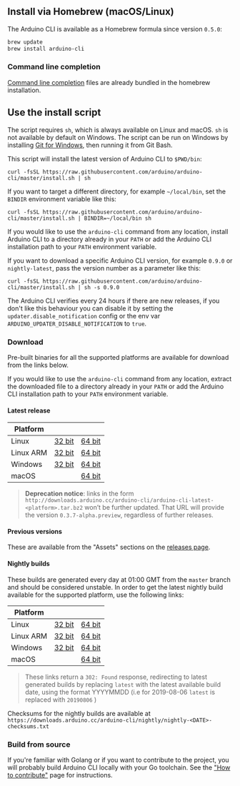 <!-- Source: https://github.com/arduino/tooling-project-assets/blob/main/other/installation-script/installation.md -->

## Install via Homebrew (macOS/Linux)

The Arduino CLI is available as a Homebrew formula since version `0.5.0`:

```sh
brew update
brew install arduino-cli
```

### Command line completion

[Command line completion](command-line-completion.md#brew) files are already bundled in the homebrew installation.

## Use the install script

The script requires `sh`, which is always available on Linux and macOS. `sh` is not available by default on Windows. The
script can be run on Windows by installing [Git for Windows](https://gitforwindows.org/), then running it from Git Bash.

This script will install the latest version of Arduino CLI to `$PWD/bin`:

```
curl -fsSL https://raw.githubusercontent.com/arduino/arduino-cli/master/install.sh | sh
```

If you want to target a different directory, for example `~/local/bin`, set the `BINDIR` environment variable like this:

```
curl -fsSL https://raw.githubusercontent.com/arduino/arduino-cli/master/install.sh | BINDIR=~/local/bin sh
```

If you would like to use the `arduino-cli` command from any location, install Arduino CLI to a directory already in your
`PATH` or add the Arduino CLI installation path to your `PATH` environment variable.

If you want to download a specific Arduino CLI version, for example `0.9.0` or `nightly-latest`, pass the version number
as a parameter like this:

```
curl -fsSL https://raw.githubusercontent.com/arduino/arduino-cli/master/install.sh | sh -s 0.9.0
```

The Arduino CLI verifies every 24 hours if there are new releases, if you don't like this behaviour you can disable it
by setting the `updater.disable_notification` config or the env var `ARDUINO_UPDATER_DISABLE_NOTIFICATION` to `true`.

### Download

Pre-built binaries for all the supported platforms are available for download from the links below.

If you would like to use the `arduino-cli` command from any location, extract the downloaded file to a directory already
in your `PATH` or add the Arduino CLI installation path to your `PATH` environment variable.

#### Latest release

| Platform  |                      |                      |
| --------- | -------------------- | -------------------- |
| Linux     | [32 bit][linux32]    | [64 bit][linux64]    |
| Linux ARM | [32 bit][linuxarm32] | [64 bit][linuxarm64] |
| Windows   | [32 bit][windows32]  | [64 bit][windows64]  |
| macOS     |                      | [64 bit][macos]      |

[linux64]: https://downloads.arduino.cc/arduino-cli/arduino-cli_latest_Linux_64bit.tar.gz
[linux32]: https://downloads.arduino.cc/arduino-cli/arduino-cli_latest_Linux_32bit.tar.gz
[linuxarm64]: https://downloads.arduino.cc/arduino-cli/arduino-cli_latest_Linux_ARM64.tar.gz
[linuxarm32]: https://downloads.arduino.cc/arduino-cli/arduino-cli_latest_Linux_ARMv7.tar.gz
[windows64]: https://downloads.arduino.cc/arduino-cli/arduino-cli_latest_Windows_64bit.zip
[windows32]: https://downloads.arduino.cc/arduino-cli/arduino-cli_latest_Windows_32bit.zip
[macos]: https://downloads.arduino.cc/arduino-cli/arduino-cli_latest_macOS_64bit.tar.gz

> **Deprecation notice**: links in the form
> `http://downloads.arduino.cc/arduino-cli/arduino-cli-latest-<platform>.tar.bz2` won’t be further updated. That URL
> will provide the version `0.3.7-alpha.preview`, regardless of further releases.

#### Previous versions

These are available from the "Assets" sections on the [releases page](https://github.com/arduino/arduino-cli/releases).

#### Nightly builds

These builds are generated every day at 01:00 GMT from the `master` branch and should be considered unstable. In order
to get the latest nightly build available for the supported platform, use the following links:

| Platform  |                              |                              |
| --------- | ---------------------------- | ---------------------------- |
| Linux     | [32 bit][linux32-nightly]    | [64 bit][linux64-nightly]    |
| Linux ARM | [32 bit][linuxarm32-nightly] | [64 bit][linuxarm64-nightly] |
| Windows   | [32 bit][windows32-nightly]  | [64 bit][windows64-nightly]  |
| macOS     |                              | [64 bit][macos-nightly]      |

[linux64-nightly]: https://downloads.arduino.cc/arduino-cli/nightly/arduino-cli_nightly-latest_Linux_64bit.tar.gz
[linux32-nightly]: https://downloads.arduino.cc/arduino-cli/nightly/arduino-cli_nightly-latest_Linux_32bit.tar.gz
[linuxarm64-nightly]: https://downloads.arduino.cc/arduino-cli/nightly/arduino-cli_nightly-latest_Linux_ARM64.tar.gz
[linuxarm32-nightly]: https://downloads.arduino.cc/arduino-cli/nightly/arduino-cli_nightly-latest_Linux_ARMv7.tar.gz
[windows64-nightly]: https://downloads.arduino.cc/arduino-cli/nightly/arduino-cli_nightly-latest_Windows_64bit.zip
[windows32-nightly]: https://downloads.arduino.cc/arduino-cli/nightly/arduino-cli_nightly-latest_Windows_32bit.zip
[macos-nightly]: https://downloads.arduino.cc/arduino-cli/nightly/arduino-cli_nightly-latest_macOS_64bit.tar.gz

> These links return a `302: Found` response, redirecting to latest generated builds by replacing `latest` with the
> latest available build date, using the format YYYYMMDD (i.e for 2019-08-06 `latest` is replaced with `20190806` )

Checksums for the nightly builds are available at
`https://downloads.arduino.cc/arduino-cli/nightly/nightly-<DATE>-checksums.txt`

### Build from source

If you're familiar with Golang or if you want to contribute to the project, you will probably build Arduino CLI locally
with your Go toolchain. See the ["How to contribute"](CONTRIBUTING.md#building-the-source-code) page for instructions.
